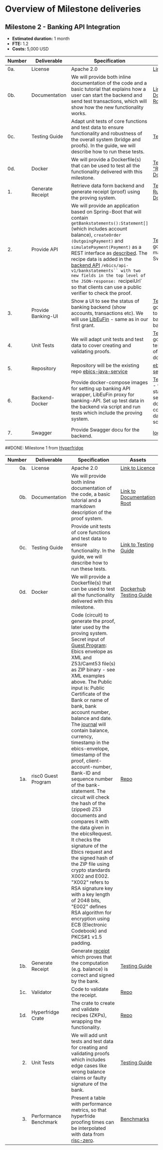 # Overview of Milestone deliveries

## Milestone 2 - Banking API Integration

- **Estimated duration:** 1 month
- **FTE:**  1.2
- **Costs:** 5,000 USD

| Number | Deliverable | Specification | Assets |
| ----- | ----------- | ------------- | ------ |
| 0a. | License | Apache 2.0  | [Link to Licence](https://github.com/element36-io/ebics-java-client?tab=LGPL-2.1-1-ov-file) |
| 0b. | Documentation | We will provide both inline documentation of the code and a basic tutorial that explains how a user can start the backend and send test transactions, which will show how the new functionality works.| [Link to Documentation Root](https://github.com/element36-io/ebics-java-service?tab=readme-ov-file) |
| 0c. | Testing Guide | Adapt unit tests of core functions and test data to ensure functionality and robustness of the overall system (bridge and proofs). In the guide, we will describe how to run these tests.  | [Testing Guide](TEST.md)|
| 0d. | Docker | We will provide a Dockerfile(s) that can be used to test all the functionality delivered with this milestone. |[Testing Guide: "Run with Docker"](TEST.md)|
| 1. | Generate Receipt | Retrieve data form backend and generate receipt (proof) using the proving system.  | [Testing Guide: Run with Docker](TEST.md)|
| 2. | Provide API | We will provide an application based on Spring-Boot that will contain `getBankstatements():Statement[]` (which includes account balance),  `createOrder (OutgoingPayment)` and `simulatePayment(Payment)`  as a REST interface as [described](#b-bank-account-rest-api). The recipe data is added in the [backend API](http://w.e36.io:8093/ebics/swagger-ui/?url=/ebics/v2/api-docs/#/) `/ebics/api-v1/bankstatements`` with two new fields in the top level of the JSON-response: `recipeiUrl` so that clients can use a public verifier to check the proof. | [Testing Guide](TEST.md), go to "Test API manually with Swagger"|
| 3. | Provide Banking-UI | Show a UI to see the status of banking backend (show accounts, transactions etc). We will use [LibEuFin](https://github.com/element36-io/ebics-java-service/blob/main/docs/SANDBOX.md) - same as in our first grant. | [Testing Guide](TEST.md), got to "Login to simulated banking backend UI"|
| 4. | Unit Tests | We will adapt unit tests and test data to cover creating and validating proofs.  | [Testing Guide](TEST.md), go to "Run unit tests" on top of the document.|
| 5. | Repository | Repository will be the existing repo [ebics-java-service](https://github.com/element36-io/ebics-java-service)  | [ebics-java-service](https://github.com/element36-io/ebics-java-service)  |
| 6. | Backend-Docker | Provide docker-compose images for setting up banking API wrapper, LibEuFin proxy for banking-API. Set up test data in the backend via script and run tests which include the proving system.  | [Testing Guide](TEST.md) - when starting services with docker compose. Test data and scripts [here](../scripts/). |
| 7. | Swagger | Provide Swagger docu for the backend. |  [localhost:8093](http://localhost:8093/ebics/swagger-ui/?url=/ebics/v2/api-docs/#/) |


##DONE: Milestone 1 from [Hyperfridge](https://github.com/element36-io/hyperfridge-r0)


| Number | Deliverable | Specification | Assets |
| -----: | ----------- | ------------- | ------ |
| 0a. | License | Apache 2.0  | [Link to Licence](https://github.com/element36-io/hyperfridge-r0/blob/main/LICENSE) |
| 0b. | Documentation | We will provide both inline documentation of the code, a basic tutorial and a markdown description of the proof system. | [Link to Documentation Root](https://github.com/element36-io/hyperfridge-r0/blob/main/README.md)|
| 0c. | Testing Guide | Provide unit tests of core functions and test data to ensure functionality. In the guide, we will describe how to run these tests. | [Link to Testing Guide](https://github.com/element36-io/hyperfridge-r0/blob/main/docs/INSTRUCTIONS.md) |
| 0d. | Docker | We will provide a Dockerfile(s) that can be used to test all the functionality delivered with this milestone. | [Dockerhub](https://hub.docker.com/repository/docker/e36io/hyperfridge-r0/general) [Testing Guide](https://github.com/element36-io/hyperfridge-r0/blob/main/docs/INSTRUCTIONS.md) 
| 1a. | risc0 Guest Program | Code (circuit) to generate the proof, later used by the proving system. Secret input of [Guest Program](https://dev.risczero.com/terminology#guest-program): Ebics envelope as XML and Z53/Camt53 file(s) as ZIP binary - see XML examples above. The Public input is: Public Certificate of the Bank or name of bank, bank account number, balance and date. The [journal](https://dev.risczero.com/terminology#journal) will contain balance, currency, timestamp in the ebics-envelope, timestamp of the proof, client-account-number, Bank-ID and sequence number of the bank-statement. The circuit will check the hash of the (zipped) Z53 documents and compares it with the data given in the ebicsRequest. It checks the signature of the Ebics request and the signed hash of the ZIP file using crypto standards X002 and E002. "X002" refers to RSA signature key with a key length of 2048 bits, "E002" defines RSA algorithm for encryption using  ECB (Electronic Codebook) and PKCS#1 v1.5 padding.| [Repo](https://github.com/element36-io/hyperfridge-r0/tree/main/methods/guest)
| 1b. | Generate Receipt | Generate [receipt](https://dev.risczero.com/terminology#receipt) which proves that the computation (e.g. balance) is correct and signed by the bank.  | [Testing Guide](https://github.com/element36-io/hyperfridge-r0/blob/main/docs/INSTRUCTIONS.md)|
| 1c. | Validator | Code to validate the receipt. | [Repo](https://github.com/element36-io/hyperfridge-r0/tree/main/verifier)|
| 1d. | Hyperfridge Crate | The crate to create and validate recipes (ZKPs), wrapping the functionality.  | [Repo](https://github.com/element36-io/hyperfridge-r0/tree/main/host)
| 2. | Unit Tests | We will add unit tests and test data for creating and validating proofs which includes edge cases like wrong balance claims or faulty signature of the bank. | [Testing Guide](https://github.com/element36-io/hyperfridge-r0/blob/main/docs/INSTRUCTIONS.md)  |
| 3. | Performance Benchmark | Present a table with performance metrics, so that hyperfride proofing times can be interpolated with data from [risc-zero](https://dev.risczero.com/datasheet.pdf). | [Benchmarks](runtime.md) |